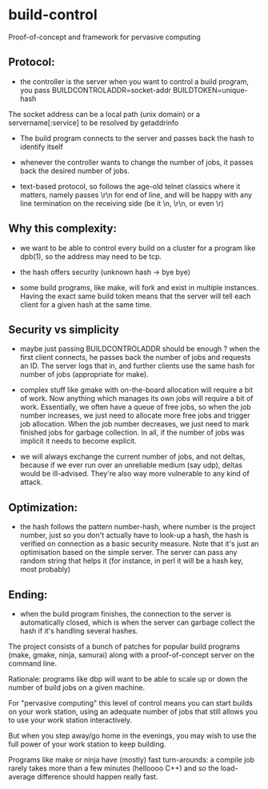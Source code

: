 # build-control
Proof-of-concept and framework for pervasive computing

## Protocol:

- the controller is the server
when you want to control a build program, you pass
BUILDCONTROLADDR=socket-addr
BUILDTOKEN=unique-hash

The socket address can be a local path (unix domain)
or a servername[:service] to be resolved by getaddrinfo

- The build program connects to the server and passes
back the hash to identify itself

- whenever the controller wants to change the number of jobs,
it passes back the desired number of jobs.

- text-based protocol, so follows the age-old telnet classics where it
matters, namely passes \r\n for end of line, and will be happy with
any line termination on the receiving side (be it \n, \r\n, or even \r)

## Why this complexity:

- we want to be able to control every build on a cluster for a program
like dpb(1), so the address may need to be tcp.

- the hash offers security (unknown hash -> bye bye)

- some build programs, like make, will fork and exist in multiple instances.
Having the exact same build token means that the server will tell each client
for a given hash at the same time.

## Security vs simplicity

- maybe just passing BUILDCONTROLADDR should be enough ? when the
first client connects, he passes back the number of jobs and requests an ID.
The server logs that in, and further clients use the same hash for number
of jobs (appropriate for make).

- complex stuff like gmake with on-the-board allocation will require a bit
of work.  Now anything which manages its own jobs will require a bit of work.
Essentially, we often have a queue of free jobs, so when the job number
increases, we just need to allocate more free jobs and trigger job allocation.
When the job number decreases, we just need to mark finished jobs for garbage
collection. In all, if the number of jobs was implicit it needs to become
explicit.

- we will always exchange the current number of jobs, and not deltas,
because if we ever run over an unreliable medium (say udp), deltas would
be ill-advised. They're also way more vulnerable to any kind of attack.

## Optimization:

- the hash follows the pattern number-hash, where number is the project
number, just so you don't actually have to look-up a hash, the hash is
verified on connection as a basic security measure.
Note that it's just an optimisation based on the simple server.
The server can pass any random string that helps it (for instance, in perl
it will be a hash key, most probably)

## Ending:

- when the build program finishes, the connection to the server is 
automatically closed, which is when the server can garbage collect the hash
if it's handling several hashes.


The project consists of a bunch of patches for popular build programs
(make, gmake, ninja, samurai) along with a proof-of-concept server on the
command line.


Rationale: programs like dbp will want to be able to scale up or down the
number of build jobs on a given machine.

For "pervasive computing" this level of control means you can start builds
on your work station, using an adequate number of jobs that still allows
you to use your work station interactively.

But when you step away/go home in the evenings, you may wish to use the full
power of your work station to keep building.

Programs like make or ninja have (mostly) fast turn-arounds: a compile job
rarely takes more than a few minutes (helloooo C++) and so the load-average
difference should happen really fast.

